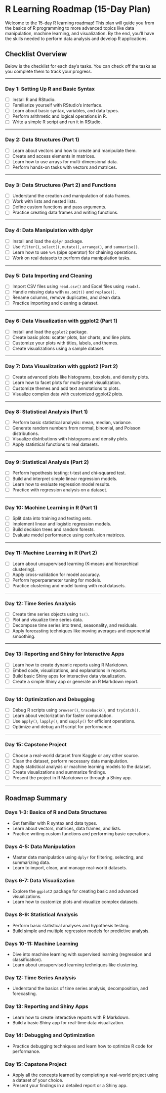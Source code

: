 # **R Learning Roadmap (15-Day Plan)**

Welcome to the 15-day R learning roadmap! This plan will guide you from the basics of R programming to more advanced topics like data manipulation, machine learning, and visualization. By the end, you'll have the skills needed to perform data analysis and develop R applications.

## **Checklist Overview**
Below is the checklist for each day’s tasks. You can check off the tasks as you complete them to track your progress.

---

### **Day 1: Setting Up R and Basic Syntax**

- [ ] Install R and RStudio.
- [ ] Familiarize yourself with RStudio’s interface.
- [ ] Learn about basic syntax, variables, and data types.
- [ ] Perform arithmetic and logical operations in R.
- [ ] Write a simple R script and run it in RStudio.

---

### **Day 2: Data Structures (Part 1)**

- [ ] Learn about vectors and how to create and manipulate them.
- [ ] Create and access elements in matrices.
- [ ] Learn how to use arrays for multi-dimensional data.
- [ ] Perform hands-on tasks with vectors and matrices.

---

### **Day 3: Data Structures (Part 2) and Functions**

- [ ] Understand the creation and manipulation of data frames.
- [ ] Work with lists and nested lists.
- [ ] Define custom functions and pass arguments.
- [ ] Practice creating data frames and writing functions.

---

### **Day 4: Data Manipulation with dplyr**

- [ ] Install and load the `dplyr` package.
- [ ] Use `filter()`, `select()`, `mutate()`, `arrange()`, and `summarise()`.
- [ ] Learn how to use `%>%` (pipe operator) for chaining operations.
- [ ] Work on real datasets to perform data manipulation tasks.

---

### **Day 5: Data Importing and Cleaning**

- [ ] Import CSV files using `read.csv()` and Excel files using `readxl`.
- [ ] Handle missing data with `na.omit()` and `replace()`.
- [ ] Rename columns, remove duplicates, and clean data.
- [ ] Practice importing and cleaning a dataset.

---

### **Day 6: Data Visualization with ggplot2 (Part 1)**

- [ ] Install and load the `ggplot2` package.
- [ ] Create basic plots: scatter plots, bar charts, and line plots.
- [ ] Customize your plots with titles, labels, and themes.
- [ ] Create visualizations using a sample dataset.

---

### **Day 7: Data Visualization with ggplot2 (Part 2)**

- [ ] Create advanced plots like histograms, boxplots, and density plots.
- [ ] Learn how to facet plots for multi-panel visualization.
- [ ] Customize themes and add text annotations to plots.
- [ ] Visualize complex data with customized ggplot2 plots.

---

### **Day 8: Statistical Analysis (Part 1)**

- [ ] Perform basic statistical analysis: mean, median, variance.
- [ ] Generate random numbers from normal, binomial, and Poisson distributions.
- [ ] Visualize distributions with histograms and density plots.
- [ ] Apply statistical functions to real datasets.

---

### **Day 9: Statistical Analysis (Part 2)**

- [ ] Perform hypothesis testing: t-test and chi-squared test.
- [ ] Build and interpret simple linear regression models.
- [ ] Learn how to evaluate regression model results.
- [ ] Practice with regression analysis on a dataset.

---

### **Day 10: Machine Learning in R (Part 1)**

- [ ] Split data into training and testing sets.
- [ ] Implement linear and logistic regression models.
- [ ] Build decision trees and random forests.
- [ ] Evaluate model performance using confusion matrices.

---

### **Day 11: Machine Learning in R (Part 2)**

- [ ] Learn about unsupervised learning (K-means and hierarchical clustering).
- [ ] Apply cross-validation for model accuracy.
- [ ] Perform hyperparameter tuning for models.
- [ ] Practice clustering and model tuning with real datasets.

---

### **Day 12: Time Series Analysis**

- [ ] Create time series objects using `ts()`.
- [ ] Plot and visualize time series data.
- [ ] Decompose time series into trend, seasonality, and residuals.
- [ ] Apply forecasting techniques like moving averages and exponential smoothing.

---

### **Day 13: Reporting and Shiny for Interactive Apps**

- [ ] Learn how to create dynamic reports using R Markdown.
- [ ] Embed code, visualizations, and explanations in reports.
- [ ] Build basic Shiny apps for interactive data visualization.
- [ ] Create a simple Shiny app or generate an R Markdown report.

---

### **Day 14: Optimization and Debugging**

- [ ] Debug R scripts using `browser()`, `traceback()`, and `tryCatch()`.
- [ ] Learn about vectorization for faster computation.
- [ ] Use `apply()`, `lapply()`, and `sapply()` for efficient operations.
- [ ] Optimize and debug an R script for performance.

---

### **Day 15: Capstone Project**

- [ ] Choose a real-world dataset from Kaggle or any other source.
- [ ] Clean the dataset, perform necessary data manipulation.
- [ ] Apply statistical analysis or machine learning models to the dataset.
- [ ] Create visualizations and summarize findings.
- [ ] Present the project in R Markdown or through a Shiny app.

---

## **Roadmap Summary**

### **Days 1-3: Basics of R and Data Structures**
- Get familiar with R syntax and data types.
- Learn about vectors, matrices, data frames, and lists.
- Practice writing custom functions and performing basic operations.

### **Days 4-5: Data Manipulation**
- Master data manipulation using `dplyr` for filtering, selecting, and summarizing data.
- Learn to import, clean, and manage real-world datasets.

### **Days 6-7: Data Visualization**
- Explore the `ggplot2` package for creating basic and advanced visualizations.
- Learn how to customize plots and visualize complex datasets.

### **Days 8-9: Statistical Analysis**
- Perform basic statistical analyses and hypothesis testing.
- Build simple and multiple regression models for predictive analysis.

### **Days 10-11: Machine Learning**
- Dive into machine learning with supervised learning (regression and classification).
- Learn about unsupervised learning techniques like clustering.

### **Day 12: Time Series Analysis**
- Understand the basics of time series analysis, decomposition, and forecasting.

### **Day 13: Reporting and Shiny Apps**
- Learn how to create interactive reports with R Markdown.
- Build a basic Shiny app for real-time data visualization.

### **Day 14: Debugging and Optimization**
- Practice debugging techniques and learn how to optimize R code for performance.

### **Day 15: Capstone Project**
- Apply all the concepts learned by completing a real-world project using a dataset of your choice.
- Present your findings in a detailed report or a Shiny app.
